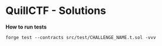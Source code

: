 # QuillCTF - Solutions

**How to run tests**

```
forge test --contracts src/test/CHALLENGE_NAME.t.sol -vvv
```
